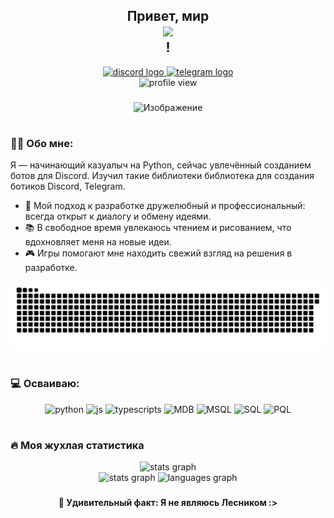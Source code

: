 <div align="center">
    <h2>Привет, мир 
        <div id="header" align="center">
  <img src="https://media.giphy.com/media/M9gbBd9nbDrOTu1Mqx/giphy.gif" width="100"/>
</div>! </h2>
  <a href="https://discord.gg/CUBuyEjtxd" target="_blank">
    <img src="https://img.shields.io/static/v1?message=Discord&logo=discord&label=&color=7289DA&logoColor=white&labelColor=&style=for-the-badge" height="25" alt="discord logo" />
  </a>
  <a href="https://t.me/discorddisplayduga" target="_blank">
    <img src="https://img.shields.io/static/v1?message=Telegram&logo=telegram&label=&color=2CA5E0&logoColor=white&labelColor=&style=for-the-badge" height="25" alt="telegram logo" />
  </a>
</div>

<div align="center">
  <img src="https://visitcount.itsvg.in/api?id=Erzih&icon=5&color=1" alt="profile view"  />
</div>

###

<div align="center">
    <img src="https://i.pinimg.com/originals/7b/f0/7d/7bf07dbb9354eb96b0b9a737d1a2a3a6.gif" alt="Изображение" width="600" />
</div>

#

### 👩‍💻 Обо мне:
Я — начинающий казуалыч на Python, сейчас увлечённый созданием ботов для Discord. 
Изучил такие библиотеки библиотека для создания ботиков Discord, Telegram.

- 🔭 Мой подход к разработке дружелюбный и профессиональный: всегда открыт к диалогу и обмену идеями.
- 📚 В свободное время увлекаюсь чтением и рисованием, что вдохновляет меня на новые идеи.
- 🎮 Игры помогают мне находить свежий взгляд на решения в разработке.


<div align="center">
  <img src="assets/github-user-contribution.svg" alt="profile view"  />
</div>

#

### 💻 Осваиваю:
<div align="center">
  <img src="https://img.shields.io/badge/python-3670A0?style=for-the-badge&logo=python&logoColor=ffdd54" alt="python"  />
  <img src="https://img.shields.io/badge/javascript-%23323330.svg?style=for-the-badge&logo=javascript&logoColor=%23F7DF1E" alt="js"  />
  <img src="https://img.shields.io/badge/typescript-%23007ACC.svg?style=for-the-badge&logo=typescript&logoColor=white" alt="typescripts"  />
  <img src="https://img.shields.io/badge/MongoDB-%234ea94b.svg?style=for-the-badge&logo=mongodb&logoColor=white" alt="MDB"  />
  <img src="https://img.shields.io/badge/mysql-4479A1.svg?style=for-the-badge&logo=mysql&logoColor=white" alt="MSQL"  />
  <img src="https://img.shields.io/badge/sqlite-%2307405e.svg?style=for-the-badge&logo=sqlite&logoColor=white" alt="SQL"  />
  <img src="https://img.shields.io/badge/postgres-%23316192.svg?style=for-the-badge&logo=postgresql&logoColor=white" alt="PQL"  />
</div>

#

### 🔥 Моя жухлая статистика 

<div align="center">
  <img src="https://github-readme-streak-stats.herokuapp.com/?user=Erzih&theme=shadow_blue&hide_border=false" height="200" alt="stats graph"  />
</div>

<div align="center">
  <img src="https://github-readme-stats.vercel.app/api?username=Erzih&theme=shadow_blue&hide_border=false&include_all_commits=true&count_private=true" height="150" alt="stats graph"  />
  <img src="https://github-readme-stats.vercel.app/api/top-langs/?username=Erzih&theme=shadow_blue&hide_border=false&include_all_commits=true&count_private=true&layout=compact" height="150" alt="languages graph"  />
</div>

###

<div align="center">
    <h4>🌲 Удивительный факт: Я не являюсь Лесником :> </h4>
</div>

